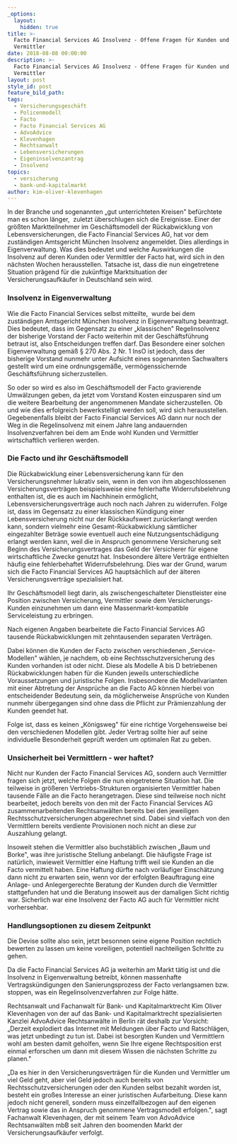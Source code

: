 ```yaml
---
_options:
  layout:
    hidden: true
title: >-
  Facto Financial Services AG Insolvenz - Offene Fragen für Kunden und
  Vermittler
date: 2018-08-08 00:00:00
description: >-
  Facto Financial Services AG Insolvenz - Offene Fragen für Kunden und
  Vermittler
layout: post
style_id: post
feature_bild_path:
tags:
  - Versicherungsgeschäft
  - Policenmodell
  - Facto
  - Facto Financial Services AG
  - AdvoAdvice
  - Klevenhagen
  - Rechtsanwalt
  - Lebensversicherungen
  - Eigeninsolvenzantrag
  - Insolvenz
topics:
  - versicherung
  - bank-und-kapitalmarkt
author: kim-oliver-klevenhagen
---
```


In der Branche und sogenannten „gut unterrichteten Kreisen" befürchtete man es schon länger,  zuletzt überschlugen sich die Ereignisse. Einer der größten Marktteilnehmer im Geschäftsmodell der Rückabwicklung von Lebensversicherungen, die Facto Financial Services AG, hat vor dem zuständigen Amtsgericht München Insolvenz angemeldet. Dies allerdings in Eigenverwaltung. Was dies bedeutet und welche Auswirkungen die Insolvenz auf deren Kunden oder Vermittler der Facto hat, wird sich in den nächsten Wochen herausstellen. Tatsache ist, dass die nun eingetretene Situation prägend für die zukünftige Marktsituation der Versicherungsaufkäufer in Deutschland sein wird.

### Insolvenz in Eigenverwaltung

Wie die Facto Financial Services selbst mitteilte,  wurde bei dem zuständigen Amtsgericht München Insolvenz in Eigenverwaltung beantragt. Dies bedeutet, dass im Gegensatz zu einer „klassischen" Regelinsolvenz der bisherige Vorstand der Facto weiterhin mit der Geschäftsführung betraut ist, also Entscheidungen treffen darf. Das Besondere einer solchen Eigenverwaltung gemäß § 270 Abs. 2 Nr. 1 InsO ist jedoch, dass der bisherige Vorstand nunmehr unter Aufsicht eines sogenannten Sachwalters gestellt wird um eine ordnungsgemäße, vermögenssichernde Geschäftsführung sicherzustellen.

So oder so wird es also im Geschäftsmodell der Facto gravierende Umwälzungen geben, da jetzt vom Vorstand Kosten einzusparen sind um die weitere Bearbeitung der angenommenen Mandate sicherzustellen. Ob und wie dies erfolgreich bewerkstelligt werden soll, wird sich herausstellen. Gegebenenfalls bleibt der Facto Financial Services AG dann nur noch der Weg in die Regelinsolvenz mit einem Jahre lang andauernden Insolvenzverfahren bei dem am Ende wohl Kunden und Vermittler wirtschaftlich verlieren werden.

### Die Facto und ihr Geschäftsmodell

Die Rückabwicklung einer Lebensversicherung kann für den Versicherungsnehmer lukrativ sein, wenn in den von ihm abgeschlossenen Versicherungsverträgen beispielsweise eine fehlerhafte Widerrufsbelehrung enthalten ist, die es auch im Nachhinein ermöglicht, Lebensversicherungsverträge auch noch nach Jahren zu widerrufen. Folge ist, dass im Gegensatz zu einer klassischen Kündigung einer Lebensversicherung nicht nur der Rückkaufswert zurückerlangt werden kann, sondern vielmehr eine Gesamt-Rückabwicklung sämtlicher eingezahlter Beträge sowie eventuell auch eine Nutzungsentschädigung erlangt werden kann, weil die in Anspruch genommene Versicherung seit Beginn des Versicherungsvertrages das Geld der Versicherer für eigene wirtschaftliche Zwecke genutzt hat. Insbesondere ältere Verträge enthielten häufig eine fehlerbehaftet Widerrufsbelehrung. Dies war der Grund, warum sich die Facto Financial Services AG hauptsächlich auf der älteren Versicherungsverträge spezialisiert hat.

Ihr Geschäftsmodell liegt darin, als zwischengeschalteter Dienstleister eine Position zwischen Versicherung, Vermittler sowie dem Versicherungs-Kunden einzunehmen um dann eine Massenmarkt-kompatible Serviceleistung zu erbringen.

Nach eigenen Angaben bearbeitete die Facto Financial Services AG tausende Rückabwicklungen mit zehntausenden separaten Verträgen.

Dabei können die Kunden der Facto zwischen verschiedenen „Service-Modellen" wählen, je nachdem, ob eine Rechtsschutzversicherung des Kunden vorhanden ist oder nicht. Diese als Modelle A bis D betriebenen Rückabwicklungen haben für die Kunden jeweils unterschiedliche Voraussetzungen und juristische Folgen. Insbesondere die Modellvarianten mit einer Abtretung der Ansprüche an die Facto AG können hierbei von entscheidender Bedeutung sein, da möglicherweise Ansprüche von Kunden nunmehr übergegangen sind ohne dass die Pflicht zur Prämienzahlung der Kunden geendet hat.

Folge ist, dass es keinen „Königsweg" für eine richtige Vorgehensweise bei den verschiedenen Modellen gibt. Jeder Vertrag sollte hier auf seine individuelle Besonderheit geprüft werden um optimalen Rat zu geben.

### Unsicherheit bei Vermittlern - wer haftet?

Nicht nur Kunden der Facto Financial Services AG, sondern auch Vermittler fragen sich jetzt, welche Folgen die nun eingetretene Situation hat. Die teilweise in größeren Vertriebs-Strukturen organisierten Vermittler haben tausende Fälle an die Facto herangetragen. Diese sind teilweise noch nicht bearbeitet, jedoch bereits von den mit der Facto Financial Services AG zusammenarbeitenden Rechtsanwälten bereits bei den jeweiligen Rechtsschutzversicherungen abgerechnet sind. Dabei sind vielfach von den Vermittlern bereits verdiente Provisionen noch nicht an diese zur Auszahlung gelangt.

Insoweit stehen die Vermittler also buchstäblich zwischen „Baum und Borke", was ihre juristische Stellung anbelangt. Die häufigste Frage ist natürlich, inwieweit Vermittler eine Haftung trifft weil sie Kunden an die Facto vermittelt haben. Eine Haftung dürfte nach vorläufiger Einschätzung dann nicht zu erwarten sein, wenn vor der erfolgten Beauftragung eine Anlage- und Anlegergerechte Beratung der Kunden durch die Vermittler stattgefunden hat und die Beratung insoweit aus der damaligen Sicht richtig war. Sicherlich war eine Insolvenz der Facto AG auch für Vermittler nicht vorhersehbar.

### Handlungsoptionen zu diesem Zeitpunkt

Die Devise sollte also sein, jetzt besonnen seine eigene Position rechtlich bewerten zu lassen um keine voreiligen, potentiell nachteiligen Schritte zu gehen.

Da die Facto Financial Services AG ja weiterhin am Markt tätig ist und die Insolvenz in Eigenverwaltung betreibt, können massenhafte Vertragskündigungen den Sanierungsprozess der Facto verlangsamen bzw. stoppen, was ein Regelinsolvenzverfahren zur Folge hätte.

Rechtsanwalt und Fachanwalt für Bank- und Kapitalmarktrecht Kim Oliver Klevenhagen von der auf das Bank- und Kapitalmarktrecht spezialisierten Kanzlei AdvoAdvice Rechtsanwälte in Berlin rät deshalb zur Vorsicht: „Derzeit explodiert das Internet mit Meldungen über Facto und Ratschlägen, was jetzt unbedingt zu tun ist. Dabei ist besorgten Kunden und Vermittlern wohl am besten damit geholfen, wenn Sie Ihre eigene Rechtsposition erst einmal erforschen um dann mit diesem Wissen die nächsten Schritte zu planen."

„Da es hier in den Versicherungsverträgen für die Kunden und Vermittler um viel Geld geht, aber viel Geld jedoch auch bereits von Rechtsschutzversicherungen oder den Kunden selbst bezahlt worden ist, besteht ein großes Interesse an einer juristischen Aufarbeitung. Diese kann jedoch nicht generell, sondern muss einzelfallbezogen auf den eigenen Vertrag sowie das in Anspruch genommene Vertragsmodell erfolgen.", sagt Fachanwalt Klevenhagen, der mit seinem Team von AdvoAdvice Rechtsanwälten mbB seit Jahren den boomenden Markt der Versicherungsaufkäufer verfolgt.